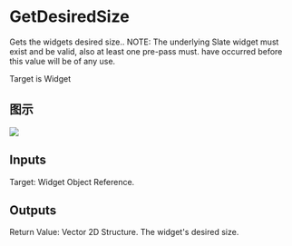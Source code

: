 # GetDesiredSize

Gets the widgets desired size.. NOTE: The underlying Slate widget must exist and be valid, also at least one pre-pass must. have occurred before this value will be of any use.

Target is Widget

## 图示

![]($-20221218-21342206.png)

## Inputs

Target: Widget Object Reference.  

## Outputs

Return Value: Vector 2D Structure. The widget's desired size.

